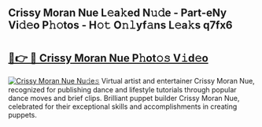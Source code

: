 ## Crissy Moran Nue L𝚎a𝚔ed N𝚞𝚍e - Part-eNy Vi𝚍𝚎o P𝚑𝚘tos - H𝚘𝚝 O𝚗𝚕yf𝚊ns L𝚎a𝚔s q7fx6

# <h2><a href="http://kf48ke.oniu.top/?m=Crissy+Moran+Nue">🔗👉 🔴 Crissy Moran Nue P𝚑ot𝚘𝚜 V𝚒d𝚎o</a></h2>

[![Crissy Moran Nue Nu𝚍e𝚜](https://i.imgur.com/0qMVB7G.gif)](http://kf48ke.oniu.top/?m=Crissy+Moran+Nue)
Virtual artist and entertainer Crissy Moran Nue, recognized for publishing dance and lifestyle tutorials through popular dance moves and brief clips. Brilliant puppet builder Crissy Moran Nue, celebrated for their exceptional skills and accomplishments in creating puppets.  
